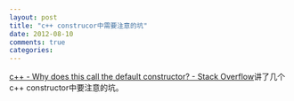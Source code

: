 ```yaml
---
layout: post
title: "c++ construcor中需要注意的坑"
date: 2012-08-10
comments: true
categories: 
---
```

<a href="http://stackoverflow.com/questions/11691021/why-does-this-call-the-default-constructor?newsletter=1&amp;nlcode=55866%7cc739">c++ - Why does this call the default constructor? - Stack Overflow</a>讲了几个c++ constructor中要注意的坑。<br /><blockquote></blockquote>